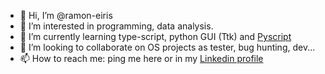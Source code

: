 - 👋 Hi, I’m @ramon-eiris
- 👀 I’m interested in programming, data analysis. 
- 🌱 I’m currently learning type-script, python GUI (Ttk) and [Pyscript](https://github.com/pyscript/pyscript)
- 💞️ I’m looking to collaborate on OS projects as tester, bug hunting, dev...
- 📫 How to reach me: ping me here or in my [Linkedin profile](https://www.linkedin.com/in/ramon-eiris-torres/)

<!---
ramon-eiris/ramon-eiris is a ✨ special ✨ repository because its `README.md` (this file) appears on your GitHub profile.
You can click the Preview link to take a look at your changes.
--->
